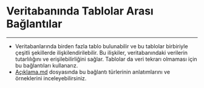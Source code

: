 # Veritabanında Tablolar Arası Bağlantılar
---
* Veritabanlarında birden fazla tablo bulunabilir ve bu tablolar birbiriyle çeşitli şekillerde ilişkilendirilebilir. Bu ilişkiler, veritabanındaki verilerin tutarlılığını ve erişilebilirliğini sağlar. Tablolar da veri tekrarı olmaması için bu bağlantıları kullanarız.
* [Açıklama.md]() dosyasında bu bağlantı türlerinin anlatımlarını ve örneklerini inceleyebilirsiniz.
